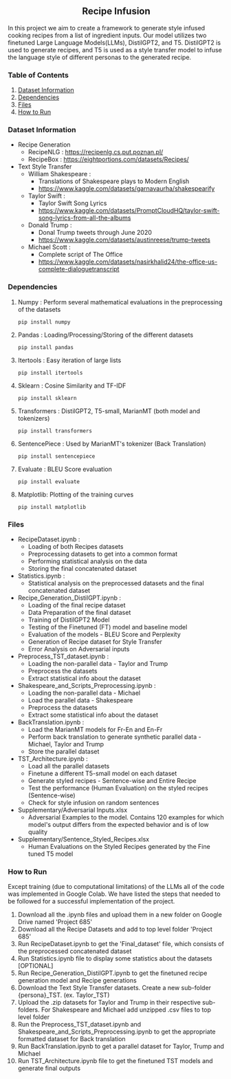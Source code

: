 <h2 align='center'> Recipe Infusion </h2>

<p> In this project we aim to create a framework to generate style infused cooking recipes from a list of ingredient inputs. Our model utilizes two finetuned Large Language Models(LLMs), DistilGPT2, and T5. DistilGPT2 is used to generate recipes, and T5 is used as a style transfer model to infuse the language style of different personas to the generated recipe. </p>

### Table of Contents

1. [Dataset Information](#dataset_info)
2. [Dependencies](#depend)
3. [Files](#files)
4. [How to Run](#run)

### Dataset Information<a name="dataset_info"></a>
* Recipe Generation
  * RecipeNLG : https://recipenlg.cs.put.poznan.pl/
  * RecipeBox : https://eightportions.com/datasets/Recipes/
* Text Style Transfer
  * William Shakespeare : 
      * Translations of Shakespeare plays to Modern English 
      * https://www.kaggle.com/datasets/garnavaurha/shakespearify
  * Taylor Swift : 
      * Taylor Swift Song Lyrics
      * https://www.kaggle.com/datasets/PromptCloudHQ/taylor-swift-song-lyrics-from-all-the-albums
  * Donald Trump : 
      * Donal Trump tweets through June 2020
      * https://www.kaggle.com/datasets/austinreese/trump-tweets
  * Michael Scott : 
      * Complete script of The Office
      * https://www.kaggle.com/datasets/nasirkhalid24/the-office-us-complete-dialoguetranscript 

### Dependencies<a name="depend"></a>
1. Numpy : Perform several mathematical evaluations in the preprocessing of the datasets

    `pip install numpy  `
2. Pandas : Loading/Processing/Storing of the different datasets

    `pip install pandas `
3. Itertools : Easy iteration of large lists 

    `pip install itertools` 
4.  Sklearn : Cosine Similarity and TF-IDF

    `pip install sklearn `
5. Transformers : DistilGPT2, T5-small, MarianMT (both model and tokenizers)

    `pip install transformers `
6. SentencePiece : Used by MarianMT's tokenizer (Back Translation)

    `pip install sentencepiece ` 
7. Evaluate : BLEU Score evaluation 

    `pip install evaluate`   
8. Matplotlib: Plotting of the training curves 

    `pip install matplotlib`

### Files<a name="files"></a>
* RecipeDataset.ipynb : 
     * Loading of both Recipes datasets 
     * Preprocessing datasets to get into a common format 
     * Performing statistical analysis on the data
     * Storing the final concatenated dataset 
* Statistics.ipynb :
     * Statistical analysis on the preprocessed datasets and the final concatenated dataset 
* Recipe_Generation_DistilGPT.ipynb :
     * Loading of the final recipe dataset 
     * Data Preparation of the final dataset 
     * Training of DistilGPT2 Model 
     * Testing of the Finetuned (FT) model and baseline model 
     * Evaluation of the models - BLEU Score and Perplexity 
     * Generation of Recipe dataset for Style Transfer
     * Error Analysis on Adversarial inputs  
* Preprocess_TST_dataset.ipynb : 
     *  Loading the non-parallel data - Taylor and Trump
     *  Preprocess the datasets
     *  Extract statistical info about the dataset 
* Shakespeare_and_Scripts_Preprocessing.ipynb : 
     *  Loading the non-parallel data - Michael 
     *  Load the parallel data -  Shakespeare 
     *  Preprocess the datasets
     *  Extract some statistical info about the dataset
* BackTranslation.ipynb :
     * Load the MarianMT models for Fr-En and En-Fr
     * Perform back translation to generate synthetic parallel data - Michael, Taylor and Trump
     * Store the parallel dataset  
* TST_Architecture.ipynb :
     * Load all the parallel datasets 
     * Finetune a different T5-small model on each dataset 
     * Generate styled recipes - Sentence-wise and Entire Recipe
     * Test the performance (Human Evaluation) on the styled recipes (Sentence-wise)
     * Check for style infusion on random sentences 
 * Supplementary/Adversarial Inputs.xlsx
     * Adversarial Examples to the model. Contains 120 examples for which model's output differs from the expected behavior and is of low quality 
 * Supplementary/Sentence_Styled_Recipes.xlsx
      * Human Evaluations on the Styled Recipes generated by the Fine tuned T5 model   
### How to Run<a name="run"></a>
Except training (due to computational limitations) of the LLMs all of the code was implemented in Google Colab. We have listed the steps that needed to be followed for a successful implementation of the project.
1) Download all the .ipynb files and upload them in a new folder on Google Drive named 'Project 685'
2) Download all the Recipe Datasets and add to top level folder 'Project 685'
3) Run RecipeDataset.ipynb to get the 'Final_dataset' file, which consists of the preprocessed concatenated dataset
4) Run Statistics.ipynb file to display some statistics about the datasets [OPTIONAL]
5) Run Recipe_Generation_DistilGPT.ipynb to get the finetuned recipe generation model and Recipe generations 
6) Download the Text Style Transfer datasets. Create a new sub-folder {persona}_TST. (ex. Taylor_TST)
7) Upload the .zip datasets for Taylor and Trump in their respective sub-folders. For Shakespeare and Michael add unzipped .csv files to top level folder
8) Run the Preprocess_TST_dataset.ipynb and Shakespeare_and_Scripts_Preprocessing.ipynb to get the appropriate formatted dataset for Back translation
9) Run BackTranslation.ipynb to get a parallel dataset for Taylor, Trump and Michael
10) Run TST_Architecture.ipynb file to get the finetuned TST models and generate final outputs 

